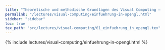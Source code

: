 ```yaml
---
title: "Theoretische und methodische Grundlagen des Visual Computing – Einführung in OpenGL"
permalink: "/lectures/visual-computing/einfuehrung-in-opengl.html"
sidebar: "sidebar"
toc: true
tex_path: "src/lectures/visual-computing/01_einfuehrung_in_opengl.tex"
---
```


{% include lectures/visual-computing/einfuehrung-in-opengl.html %}
